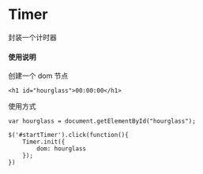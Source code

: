 # Timer
封装一个计时器

#### 使用说明
创建一个 dom 节点
```
<h1 id="hourglass">00:00:00</h1>
```

使用方式
```
var hourglass = document.getElementById("hourglass");

$('#startTimer').click(function(){
    Timer.init({
        dom: hourglass
    });
})
```
